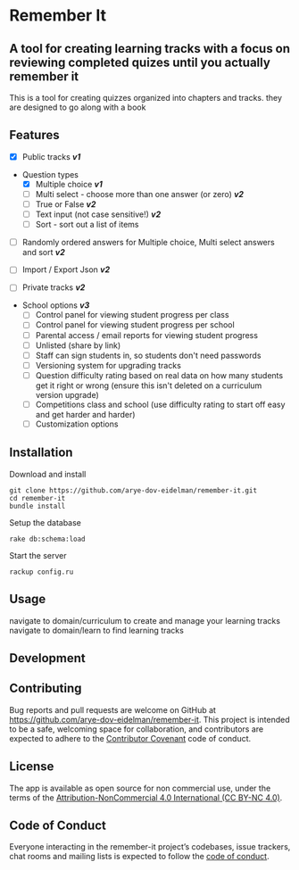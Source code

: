 # Remember It

## A tool for creating learning tracks with a focus on reviewing completed quizes until you actually remember it

This is a tool for creating quizzes organized into chapters and tracks. they are designed to go along with a book

## Features

- [x] Public tracks ***v1***

- Question types
  - [x] Multiple choice ***v1***
  - [ ] Multi select - choose more than one answer (or zero) ***v2***
  - [ ] True or False ***v2***
  - [ ] Text input (not case sensitive!) ***v2***
  - [ ] Sort - sort out a list of items

- [ ] Randomly ordered answers for Multiple choice, Multi select answers and sort ***v2***

- [ ] Import / Export Json ***v2***

- [ ] Private tracks ***v2***

- School options ***v3***
  - [ ] Control panel for viewing student progress per class
  - [ ] Control panel for viewing student progress per school
  - [ ] Parental access / email reports for viewing student progress
  - [ ] Unlisted (share by link)
  - [ ] Staff can sign students in, so students don't need passwords
  - [ ] Versioning system for upgrading tracks
  - [ ] Question difficulty rating based on real data on how many students get it right or wrong (ensure this isn't deleted on a curriculum version upgrade)
  - [ ] Competitions class and school (use difficulty rating to start off easy and get harder and harder)
  - [ ] Customization options

## Installation

Download and install

    git clone https://github.com/arye-dov-eidelman/remember-it.git
    cd remember-it
    bundle install

Setup the database

    rake db:schema:load

Start the server

    rackup config.ru

## Usage

navigate to domain/curriculum to create and manage your learning tracks
navigate to domain/learn to find learning tracks

## Development

## Contributing

Bug reports and pull requests are welcome on GitHub at <https://github.com/arye-dov-eidelman/remember-it>. This project is intended to be a safe, welcoming space for collaboration, and contributors are expected to adhere to the [Contributor Covenant](http://contributor-covenant.org) code of conduct.

## License

The app is available as open source for non commercial use, under the terms of the [Attribution-NonCommercial 4.0 International (CC BY-NC 4.0)](https://creativecommons.org/licenses/by-nc/4.0/).

## Code of Conduct

Everyone interacting in the remember-it project’s codebases, issue trackers, chat rooms and mailing lists is expected to follow the [code of conduct](https://github.com/arye-dov-eidelman/remember-it/blob/master/CODE_OF_CONDUCT.md).
